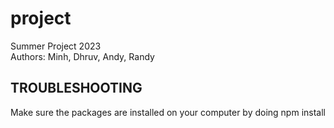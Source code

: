 # project
Summer Project 2023 <br>
Authors: Minh, Dhruv, Andy, Randy

## TROUBLESHOOTING
Make sure the packages are installed on your computer by doing npm install
